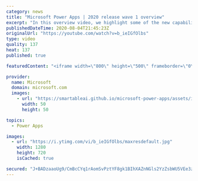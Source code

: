 ```yaml
---
category: news
title: "Microsoft Power Apps | 2020 release wave 1 overview"
excerpt: "In this overview video, we highlight some of the new capabilities included in the latest update to Microsoft Power Apps.      Here are the capabilities covered:     UI enhancements       • Save is always visible       • Chart formatting  Grid user experience enhancements       • Conditional search  "
publishedDateTime: 2020-08-04T21:45:23Z
originalUrl: "https://youtube.com/watch?v=b_ieIGfOlbs"
type: video
quality: 137
heat: 137
published: true

featuredContent: "<iframe width=\"800\" height=\"500\" frameborder=\"0\" src=\"https://www.youtube.com/embed/b_ieIGfOlbs\" allow=\"accelerometer; autoplay; encrypted-media; gyroscope; picture-in-picture\" allowfullscreen></iframe>"

provider:
  name: Microsoft
  domain: microsoft.com
  images:
    - url: "https://smartableai.github.io/microsoft-power-apps/assets/images/organizations/microsoft.com-50x50.jpg"
      width: 50
      height: 50

topics:
  - Power Apps

images:
  - url: "https://i.ytimg.com/vi/b_ieIGfOlbs/maxresdefault.jpg"
    width: 1280
    height: 720
    isCached: true

secured: "J+BADzaaoUg9/CmBcCYq1rAomSvPztYF8gk1BIhXAZnNGls2YzZsbWU5VEe3zNgsszi51figW8ymbVouNodzjuc7xy4IuDwkaey4+pw8JQifdu1LKzaFC20f4bPQjxwAZzEOsDrEJcUF6WWByans1CE6zuOpSPMCvxubZ3ia6B919f+wyTNDI9uHoj3aTF8aVpPYGqYRxVTFhXlrciZaGZzzkLhIuSDrfg8XEsL0gGNppATUg2bu48AVSxfltrVJSCPyz5MbinqG+oWPfLAUY+nhUSYDf82uwuXW4ICGdji/V6knD4a7m+bYoJFKVpjbnrXnC0eAd7gxZ/yEkAW8VxcR/cHxM9O3FM+aiIpHEz+OAJwbnSzYF2NFYmMhQTrLYklCvfHgVX7vOreVcZx0lCKBHf28YsL2Bzrha2wrRtiSw3kZNsMwKOA/ich8SsM5;6hLoQy6OMrcAS7ud7RbRiA=="
---
```


